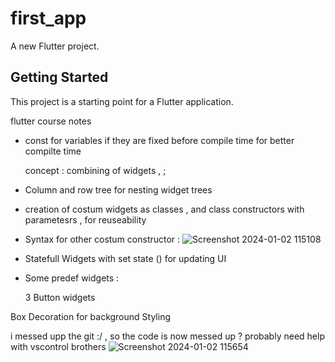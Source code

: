 # first_app

A new Flutter project.

## Getting Started

This project is a starting point for a Flutter application.


flutter course notes

 - const for variables if they are fixed before compile time for better compilte time 

   concept : combining of widgets , ;

- Column and row tree for nesting widget trees 

- creation of costum widgets as classes , and class constructors with parametesrs , for reuseability

- Syntax for other costum constructor :    ![Screenshot 2024-01-02 115108](https://github.com/An7al/first_app/assets/152777862/2e28c821-3abd-4b1c-b978-4852905eda0a)
 
    
- Statefull Widgets  with set state () for updating UI

 - Some predef widgets :

   3 Button widgets

Box Decoration  for background Styling 

i messed upp the git :/ ,  so the code is now messed up ? probably need help with vscontrol brothers 
![Screenshot 2024-01-02 115654](https://github.com/An7al/first_app/assets/152777862/02b04bef-7581-455e-86d4-07d576619155)



